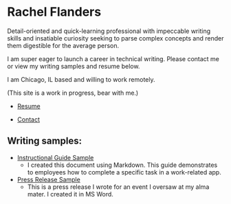 <h1> Rachel Flanders</h1>
Detail-oriented and quick-learning professional with impeccable writing skills and insatiable curiosity seeking to parse complex concepts and render them digestible for the average person. 
<p></p>
I am super eager to launch a career in technical writing. Please contact me or view my writing samples and resume below. 
<p></p>

I am Chicago, IL based and willing to work remotely.

(This site is a work in progress, bear with me.)

* <a href="https://docs.google.com/document/d/e/2PACX-1vTIRh03h2Wy7hYXQq31OL60RmJqYKwmTeldgaUTTSYY3L75WoAMx9MIZj64E18TIKHIVhLDt9llh32p/pub"> Resume</a> <br>

* <a href="mailto:rachelnflanders@gmail.com">Contact</a> <br>

<h2> Writing samples: </h2>

* <a href="https://docs.google.com/document/d/e/2PACX-1vSi1s6Uy_EkhRaPWA3Z25A9nT06AiPp_zphrVRaqjaVEe0ZShfu50epc6vzxviQYCJs6XPynfIgI-Et/pub"> Instructional Guide Sample</a> <br>
  * I created this document using Markdown. This guide demonstrates to employees how to complete a specific task in a work-related app.
* <a href="https://macaulay.cuny.edu/press/Roiphe-Violet-Hour-PressRel.pdf"> Press Release Sample</a> 
  * This is a press release I wrote for an event I oversaw at my alma mater. I created it in MS Word.


